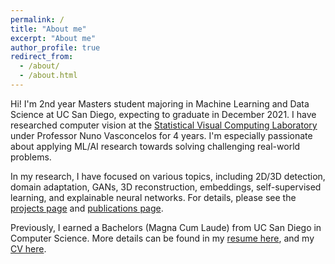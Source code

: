 ```yaml
---
permalink: /
title: "About me"
excerpt: "About me"
author_profile: true
redirect_from: 
  - /about/
  - /about.html
---
```


Hi! I'm 2nd year Masters student majoring in Machine Learning and Data Science at UC San Diego, expecting to graduate in December 2021. I have researched computer vision at the [Statistical Visual Computing Laboratory]() under Professor Nuno Vasconcelos for 4 years. I'm especially passionate about applying ML/AI research towards solving challenging real-world problems. 


In my research, I have focused on various topics, including 2D/3D detection, domain adaptation, GANs, 3D reconstruction, embeddings, self-supervised learning, and explainable neural networks. For details, please see the [projects page]() and [publications page]().  

Previously, I earned a Bachelors (Magna Cum Laude) from UC San Diego in Computer Science. More details can be found in my [resume here](), and my [CV here]().
